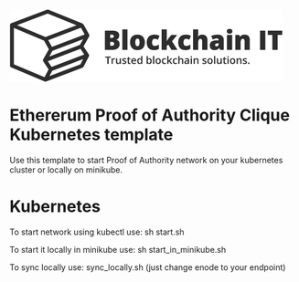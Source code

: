 ![BlockchainIT](logo.png)


# Ethererum Proof of Authority Clique Kubernetes template
Use this template to start Proof of Authority network on your kubernetes cluster or locally on minikube.

# Kubernetes 
To start network using kubectl use:
sh start.sh

To start it locally in minikube use:
sh start_in_minikube.sh

To sync locally use:
sync_locally.sh (just change enode to your endpoint)